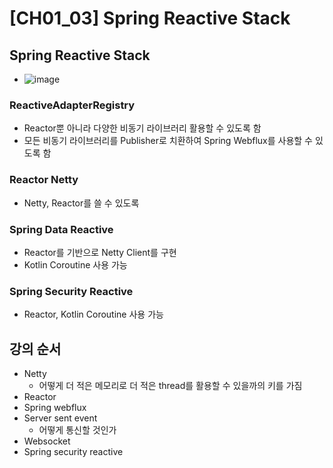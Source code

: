 # [CH01_03] Spring Reactive Stack

## Spring Reactive Stack
- ![image](https://github.com/Wshid/spring_webflux/assets/10006290/45911eab-cc29-4a2f-b6ac-7ec4bd95dca5)

### ReactiveAdapterRegistry
  - Reactor뿐 아니라 다양한 비동기 라이브러리 활용할 수 있도록 함
  - 모든 비동기 라이브러리를 Publisher로 치환하여 Spring Webflux를 사용할 수 있도록 함

### Reactor Netty
- Netty, Reactor를 쓸 수 있도록

### Spring Data Reactive
- Reactor를 기반으로 Netty Client를 구현
- Kotlin Coroutine 사용 가능

### Spring Security Reactive
- Reactor, Kotlin Coroutine 사용 가능

## 강의 순서
- Netty
  - 어떻게 더 적은 메모리로 더 적은 thread를 활용할 수 있을까의 키를 가짐
- Reactor
- Spring webflux
- Server sent event
  - 어떻게 통신할 것인가
- Websocket
- Spring security reactive